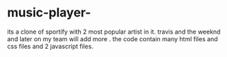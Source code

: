 # music-player-
its a clone of sportify with 2 most popular artist in it. travis and the weeknd and later on my team will add more . the code contain many html files and css files and 2 javascript files.
